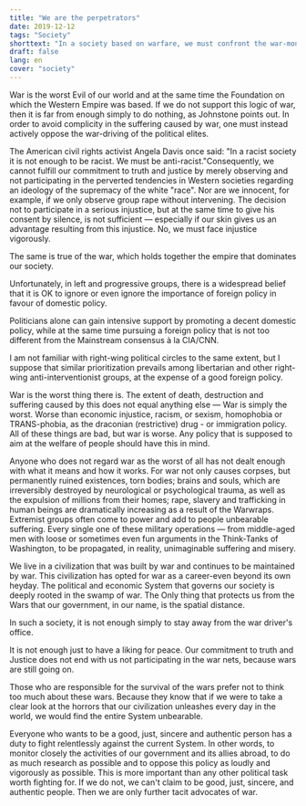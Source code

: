 ```yaml
---
title: "We are the perpetrators"
date: 2019-12-12
tags: "Society"
shorttext: "In a society based on warfare, we must confront the war-mongering active, to be their accomplices."
draft: false
lang: en
cover: "society"
---
```


War is the worst Evil of our world and at the same time the Foundation on which the Western Empire was based. If we do not support this logic of war, then it is far from enough simply to do nothing, as Johnstone points out. In order to avoid complicity in the suffering caused by war, one must instead actively oppose the war-driving of the political elites.

The American civil rights activist Angela Davis once said: "In a racist society it is not enough to be racist. We must be anti-racist."Consequently, we cannot fulfill our commitment to truth and justice by merely observing and not participating in the perverted tendencies in Western societies regarding an ideology of the supremacy of the white "race". Nor are we innocent, for example, if we only observe group rape without intervening. The decision not to participate in a serious injustice, but at the same time to give his consent by silence, is not sufficient — especially if our skin gives us an advantage resulting from this injustice. No, we must face injustice vigorously.

The same is true of the war, which holds together the empire that dominates our society.

Unfortunately, in left and progressive groups, there is a widespread belief that it is OK to ignore or even ignore the importance of foreign policy in favour of domestic policy.

Politicians alone can gain intensive support by promoting a decent domestic policy, while at the same time pursuing a foreign policy that is not too different from the Mainstream consensus à la CIA/CNN.

I am not familiar with right-wing political circles to the same extent, but I suppose that similar prioritization prevails among libertarian and other right-wing anti-interventionist groups, at the expense of a good foreign policy.

War is the worst thing there is. The extent of death, destruction and suffering caused by this does not equal anything else — War is simply the worst. Worse than economic injustice, racism, or sexism, homophobia or TRANS-phobia, as the draconian (restrictive) drug - or immigration policy. All of these things are bad, but war is worse. Any policy that is supposed to aim at the welfare of people should have this in mind.

Anyone who does not regard war as the worst of all has not dealt enough with what it means and how it works. For war not only causes corpses, but permanently ruined existences, torn bodies; brains and souls, which are irreversibly destroyed by neurological or psychological trauma, as well as the expulsion of millions from their homes; rape, slavery and trafficking in human beings are dramatically increasing as a result of the Warwraps. Extremist groups often come to power and add to people unbearable suffering. Every single one of these military operations — from middle-aged men with loose or sometimes even fun arguments in the Think-Tanks of Washington, to be propagated, in reality, unimaginable suffering and misery.

We live in a civilization that was built by war and continues to be maintained by war. This civilization has opted for war as a career-even beyond its own heyday. The political and economic System that governs our society is deeply rooted in the swamp of war. The Only thing that protects us from the Wars that our government, in our name, is the spatial distance.

In such a society, it is not enough simply to stay away from the war driver's office.

It is not enough just to have a liking for peace. Our commitment to truth and Justice does not end with us not participating in the war nets, because wars are still going on.

Those who are responsible for the survival of the wars prefer not to think too much about these wars. Because they know that if we were to take a clear look at the horrors that our civilization unleashes every day in the world, we would find the entire System unbearable.

Everyone who wants to be a good, just, sincere and authentic person has a duty to fight relentlessly against the current System. In other words, to monitor closely the activities of our government and its allies abroad, to do as much research as possible and to oppose this policy as loudly and vigorously as possible. This is more important than any other political task worth fighting for. If we do not, we can't claim to be good, just, sincere, and authentic people. Then we are only further tacit advocates of war.

